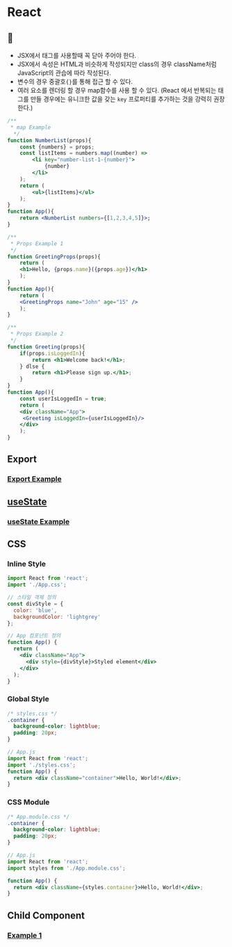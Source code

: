 # React
## 🎯
- JSX에서 태그를 사용할때 꼭 닫아 주어야 한다.
- JSX에서 속성은 HTML과 비슷하게 작성되지만 class의 경우 className처럼 JavaScript의 관습에 따라 작성된다.
- 변수의 경우 중괄호`{}`를 통해 접근 할 수 있다.
- 여러 요소를 렌더링 할 경우 map함수를 사용 할 수 있다. (React 에서 반복되는 태그를 만들 경우에는 유니크한 값을 갖는 `key` 프로퍼티를 추가하는 것을 강력히 권장한다.)
```jsx
/**
 * map Example
  */
function NumberList(props){
    const {numbers} = props;
    const listItems = numbers.map((number) => 
        <li key="number-list-1-{number}">
            {number}
        </li>
    );
    return (
        <ul>{listItems}</ul>
    );
}
function App(){
    return <NumberList numbers={[1,2,3,4,5]}>;
}
```
```jsx
/**
 * Props Example 1
 */
function GreetingProps(props){
    return (
    <h1>Hello, {props.name}({props.age})</h1>
    );
}
function App(){
    return (
    <GreetingProps name="John" age="15" />
    );
}
```
```jsx
/**
 * Props Example 2
 */
function Greeting(props){
    if(props.isLoggedIn){
        return <h1>Welcome back!</h1>;
    } dlse {
        return <h1>Please sign up.</h1>;
    }
}
function App(){
    const userIsLoggedIn = true;
    return (
    <div className="App">
     <Greeting isLoggedIn={userIsLoggedIn}/>
    </div>
    );
}
```

## Export
### [Export Example](https://github.com/TaYaKi71751/react-01/blob/ddc18bb6fad5c1c53904b7cf3117ee094aba3dbd/src/App.js)
## [useState](https://react.dev/reference/react/useState)
### [useState Example](https://github.com/TaYaKi71751/react-01/blob/822a644c467a786d7b59ceb2789b3287eef7914a/src/Counter.jsx)
## CSS
### Inline Style
```jsx
import React from 'react';
import './App.css';

// 스타일 객체 정의
const divStyle = {
  color: 'blue',
  backgroundColor: 'lightgrey'
};

// App 컴포넌트 정의
function App() {
  return (
    <div className="App">
      <div style={divStyle}>Styled element</div>
    </div>
  );
}
```
### Global Style
```css
/* styles.css */
.container {
  background-color: lightblue;
  padding: 20px;
}
```
```jsx
// App.js
import React from 'react';
import './styles.css';
function App() {
  return <div className="container">Hello, World!</div>;
}
```
### CSS Module
```css
/* App.module.css */
.container {
  background-color: lightblue;
  padding: 20px;
}
```
```jsx
// App.js
import React from 'react';
import styles from './App.module.css';

function App() {
  return <div className={styles.container}>Hello, World!</div>;
}
```
## Child Component
### [Example 1](https://github.com/TaYaKi71751/react-01/blob/46eac90b07ce5194839c011af1a1aaa79a9596cf/src/App.js)
